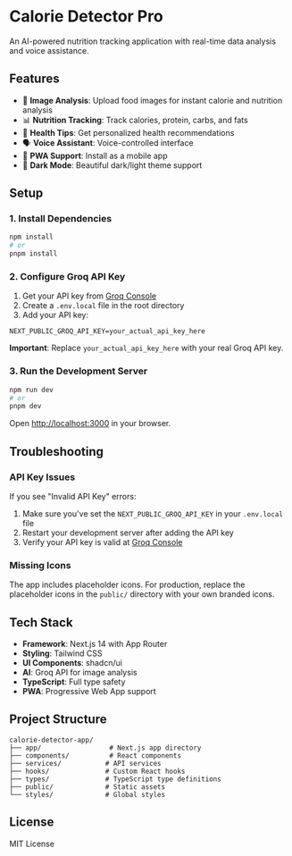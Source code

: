 # Calorie Detector Pro

An AI-powered nutrition tracking application with real-time data analysis and voice assistance.

## Features

- 📸 **Image Analysis**: Upload food images for instant calorie and nutrition analysis
- 📊 **Nutrition Tracking**: Track calories, protein, carbs, and fats
- 🎯 **Health Tips**: Get personalized health recommendations
- 🗣️ **Voice Assistant**: Voice-controlled interface
- 📱 **PWA Support**: Install as a mobile app
- 🌙 **Dark Mode**: Beautiful dark/light theme support

## Setup

### 1. Install Dependencies

```bash
npm install
# or
pnpm install
```

### 2. Configure Groq API Key

1. Get your API key from [Groq Console](https://console.groq.com/)
2. Create a `.env.local` file in the root directory
3. Add your API key:

```env
NEXT_PUBLIC_GROQ_API_KEY=your_actual_api_key_here
```

**Important**: Replace `your_actual_api_key_here` with your real Groq API key.

### 3. Run the Development Server

```bash
npm run dev
# or
pnpm dev
```

Open [http://localhost:3000](http://localhost:3000) in your browser.

## Troubleshooting

### API Key Issues
If you see "Invalid API Key" errors:
1. Make sure you've set the `NEXT_PUBLIC_GROQ_API_KEY` in your `.env.local` file
2. Restart your development server after adding the API key
3. Verify your API key is valid at [Groq Console](https://console.groq.com/)

### Missing Icons
The app includes placeholder icons. For production, replace the placeholder icons in the `public/` directory with your own branded icons.

## Tech Stack

- **Framework**: Next.js 14 with App Router
- **Styling**: Tailwind CSS
- **UI Components**: shadcn/ui
- **AI**: Groq API for image analysis
- **TypeScript**: Full type safety
- **PWA**: Progressive Web App support

## Project Structure

```
calorie-detector-app/
├── app/                 # Next.js app directory
├── components/          # React components
├── services/           # API services
├── hooks/              # Custom React hooks
├── types/              # TypeScript type definitions
├── public/             # Static assets
└── styles/             # Global styles
```

## License

MIT License 